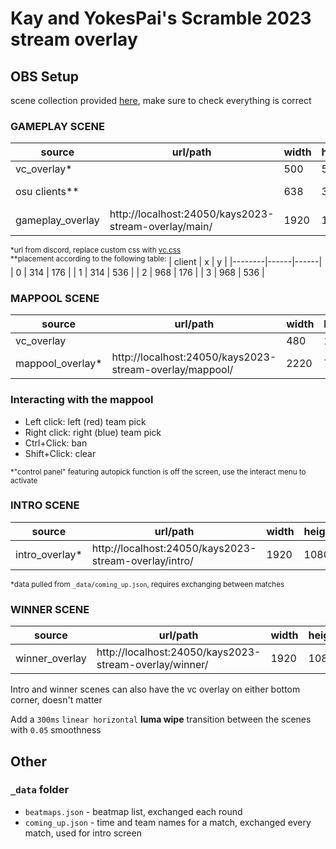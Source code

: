 # Kay and YokesPai's Scramble 2023 stream overlay

## OBS Setup

scene collection provided [here](obs-kays2023.json), make sure to check everything is correct

### GAMEPLAY SCENE  
| source            | url/path                                             | width | height | x         | y         |
|-------------------|------------------------------------------------------|-------|--------|-----------|-----------|
| vc_overlay*       |                                                      | 500   | 50     | 16        | 909       |
| osu clients**     |                                                      | 638   | 360    | see below | see below |
| gameplay_overlay  | http://localhost:24050/kays2023-stream-overlay/main/ | 1920  | 1080   | 0         | 0         |

<sup>*url from discord, replace custom css with [vc.css](vc.css)</sup><br>
<sup>**placement according to the following table:</sup>
| client | x    | y    |
|--------|------|------|
| 0      | 314  | 176  |
| 1      | 314  | 536  |
| 2      | 968  | 176  |
| 3      | 968  | 536  |

### MAPPOOL SCENE
| source           | url/path                                                | width | height | x  | y    |
|------------------|---------------------------------------------------------|-------|--------|----|------|
| vc_overlay       |                                                         | 480   | 100    | 16 | 1014 |
| mappool_overlay* | http://localhost:24050/kays2023-stream-overlay/mappool/ | 2220  | 700    | 0  | 220  |

### Interacting with the mappool
- Left click: left (red) team pick
- Right click: right (blue) team pick
- Ctrl+Click: ban
- Shift+Click: clear

<sup>*"control panel" featuring autopick function is off the screen, use the interact menu to activate</sup>

### INTRO SCENE
| source           | url/path                                                | width | height | x | y   |
|------------------|---------------------------------------------------------|-------|--------|---|-----|
| intro_overlay*    | http://localhost:24050/kays2023-stream-overlay/intro/   | 1920  | 1080   | 0 | 0   |

<sup>*data pulled from `_data/coming_up.json`, requires exchanging between matches</sup>

### WINNER SCENE
| source           | url/path                                                | width | height | x | y   |
|------------------|---------------------------------------------------------|-------|--------|---|-----|
| winner_overlay   | http://localhost:24050/kays2023-stream-overlay/winner/  | 1920  | 1080   | 0 | 0   |

Intro and winner scenes can also have the vc overlay on either bottom corner, doesn't matter

Add a `300ms` `linear horizontal` **luma wipe** transition between the scenes with `0.05` smoothness

## Other

### `_data` folder

- `beatmaps.json` - beatmap list, exchanged each round
- `coming_up.json` - time and team names for a match, exchanged every match, used for intro screen

